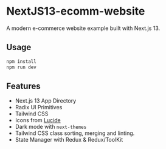 # NextJS13-ecomm-website

A modern e-commerce website example built with Next.js 13.

## Usage

```bash
npm install
npm run dev
```

## Features

- Next.js 13 App Directory
- Radix UI Primitives
- Tailwind CSS
- Icons from [Lucide](https://lucide.dev)
- Dark mode with `next-themes`
- Tailwind CSS class sorting, merging and linting.
- State Manager with Redux & Redux/ToolKit
